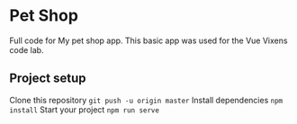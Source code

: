 # Pet Shop

Full code for My pet shop app. This basic app was used for the Vue Vixens code lab.

## Project setup
Clone this repository `git push -u origin master`
Install dependencies `npm install`
Start your project `npm run serve`
